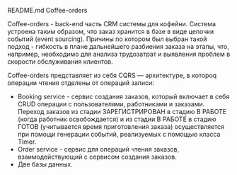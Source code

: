 README.md
Сoffee-orders

Сoffee-orders - back-end часть CRM системы для кофейни. Система устроена таким образом, что заказ хранится в базе в виде цепочки событий (event sourcing). 
Причины по котором был выбран такой подход - гибкость в плане дальнейшего разбиения заказа на этапы, что, например, необходимо для анализа трудозатрат и выявления проблем в скорости обслуживания клиентов.

Сoffee-orders представляет из себя  CQRS — архитектурe, в котороq операции чтения отделены от операций записи:
- Booking service - сервис создания заказов, который включает в себя CRUD операции с пользователями, работниками и заказами.
Переход заказов из стадии ЗАРЕГИСТРИРОВАН в стадию В РАБОТЕ (когда работник освобождается) и из стадии В РАБОТЕ в стадию ГОТОВ (учитывается время приготовления заказа) осуществляется при помощи генерации событий,
реализуемых с помощью класса Timer.   
- Order service - сервис для операций чтения заказов, взаимодействующий с сервисом создания заказов.
- Две базы данных.
